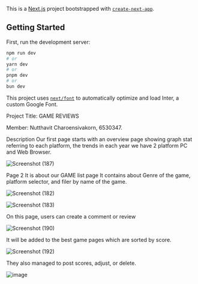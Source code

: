 This is a [Next.js](https://nextjs.org/) project bootstrapped with [`create-next-app`](https://github.com/vercel/next.js/tree/canary/packages/create-next-app).

## Getting Started

First, run the development server:

```bash
npm run dev
# or
yarn dev
# or
pnpm dev
# or
bun dev
```

This project uses [`next/font`](https://nextjs.org/docs/basic-features/font-optimization) to automatically optimize and load Inter, a custom Google Font.

 
 
 
 Project Title: GAME REVIEWS

Member: Nutthavit Charoensivakorn, 6530347.


Description
Our first page starts with an overview page showing graph stat referring to each platform, the trends in each year we have 2 platform PC and Web Browser.   


![Screenshot (187)](https://github.com/user-attachments/assets/3fb9997b-9028-47dd-8eb3-47f52eb2b6ec)

Page 2
It is about our GAME list page It contains about Genre of the game, platform selector, and filer by name of the game.

![Screenshot (182)](https://github.com/user-attachments/assets/97d42076-bd5f-4a2c-b540-cd2e3c661869)



![Screenshot (183)](https://github.com/user-attachments/assets/32a58480-6514-4bc1-8268-ee1bec1b6033)

On this page, users can create a comment or review 


![Screenshot (190)](https://github.com/user-attachments/assets/52e437ad-2ef7-4300-9106-223486050589)

It will be added to the best game pages which are sorted by score.



![Screenshot (192)](https://github.com/user-attachments/assets/fa8d4f28-2209-4eeb-80cb-5b6be5b9a1e9)

They also managed to post scores, adjust, or delete.

![image](https://github.com/user-attachments/assets/81162635-fb91-403d-8962-0f7f9041b770)







